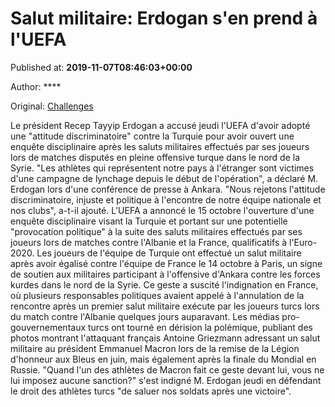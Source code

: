 
# Salut militaire: Erdogan s'en prend à l'UEFA

Published at: **2019-11-07T08:46:03+00:00**

Author: ****

Original: [Challenges](https://www.challenges.fr/sport/salut-militaire-erdogan-s-en-prend-a-l-uefa_683544)

Le président Recep Tayyip Erdogan a accusé jeudi l'UEFA d'avoir adopté une "attitude discriminatoire" contre la Turquie pour avoir ouvert une enquête disciplinaire après les saluts militaires effectués par ses joueurs lors de matches disputés en pleine offensive turque dans le nord de la Syrie.
"Les athlètes qui représentent notre pays à l'étranger sont victimes d'une campagne de lynchage depuis le début de l'opération", a déclaré M. Erdogan lors d'une conférence de presse à Ankara.
"Nous rejetons l'attitude discriminatoire, injuste et politique à l'encontre de notre équipe nationale et nos clubs", a-t-il ajouté.
L'UEFA a annoncé le 15 octobre l'ouverture d'une enquête disciplinaire visant la Turquie et portant sur une potentielle "provocation politique" à la suite des saluts militaires effectués par ses joueurs lors de matches contre l'Albanie et la France, qualificatifs à l'Euro-2020.
Les joueurs de l'équipe de Turquie ont effectué un salut militaire après avoir égalisé contre l'équipe de France le 14 octobre à Paris, un signe de soutien aux militaires participant à l'offensive d'Ankara contre les forces kurdes dans le nord de la Syrie.
Ce geste a suscité l'indignation en France, où plusieurs responsables politiques avaient appelé à l'annulation de la rencontre après un premier salut militaire exécute par les joueurs turcs lors du match contre l'Albanie quelques jours auparavant.
Les médias pro-gouvernementaux turcs ont tourné en dérision la polémique, publiant des photos montrant l'attaquant français Antoine Griezmann adressant un salut militaire au président Emmanuel Macron lors de la remise de la Légion d'honneur aux Bleus en juin, mais également après la finale du Mondial en Russie.
"Quand l'un des athlètes de Macron fait ce geste devant lui, vous ne lui imposez aucune sanction?" s'est indigné M. Erdogan jeudi en défendant le droit des athlètes turcs "de saluer nos soldats après une victoire".
